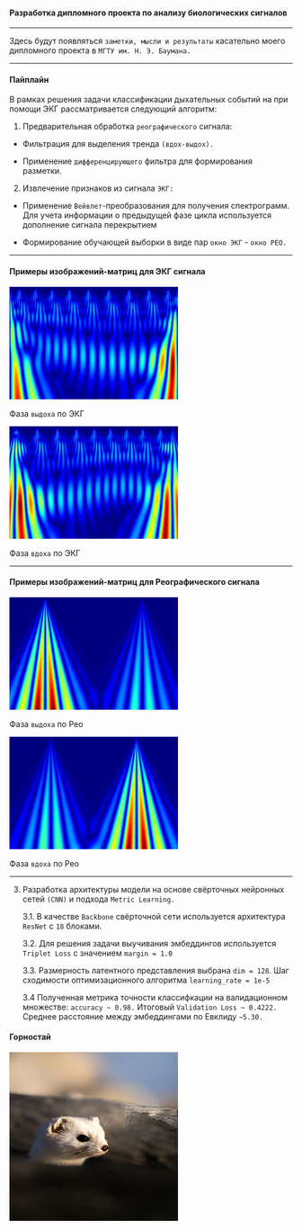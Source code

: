 #### Разработка дипломного проекта по анализу биологических сигналов

------

Здесь будут появляться ```заметки, мысли и результаты``` касательно моего дипломного проекта в ```МГТУ им. Н. Э. Баумана.```

------

#### Пайплайн

В рамках решения задачи классификации дыхательных событий на при помощи ЭКГ рассматривается следующий алгоритм:

1. Предварительная обработка ```реографического``` сигнала:

* Фильтрация для выделения тренда ```(вдох-выдох).```

* Применение ```дифференцирующего``` фильтра для формирования разметки.

2. Извлечение признаков из сигнала ```ЭКГ:```

* Применение ```Вейвлет```-преобразования для получения спектрограмм. Для учета информации о предыдущей фазе цикла используется дополнение сигнала перекрытием 

* Формирование обучающей выборки в виде пар ```окно ЭКГ``` - ```окно РЕО.```

---------

#### Примеры изображений-матриц для ЭКГ сигнала

<img src="pictures/wavelet_spectrograms_examples/ecg_window_14_0_0.jpeg" alt="Exhale_ecg" width="300" height="200" />

Фаза ```выдоха``` по ЭКГ

<img src="pictures/wavelet_spectrograms_examples/ecg_window_15_0_1.jpeg" alt="Inhale_ecg" width="300" height="200" />

Фаза ```вдоха``` по ЭКГ

---------

#### Примеры изображений-матриц для Реографического сигнала

<img src="pictures/wavelet_spectrograms_examples/reo_window_14_0_0.jpeg" alt="Exhale_ecg" width="300" height="200" />

Фаза ```выдоха``` по Рео

<img src="pictures/wavelet_spectrograms_examples/reo_window_15_0_1.jpeg" alt="Inhale_ecg" width="300" height="200" />

Фаза ```вдоха``` по Рео

---------

3. Разработка архитектуры модели на основе свёрточных нейронных сетей ```(CNN)``` и подхода ```Metric Learning.```

    3.1. В качестве ```Backbone``` свёрточной сети используется архитектура ```ResNet``` с ```18``` блоками.

    3.2. Для решения задачи выучивания эмбеддингов используется ```Triplet Loss``` с значением ```margin = 1.0```

    3.3. Размерность латентного представления выбрана ```dim = 128```. Шаг сходимости оптимизационного алгоритма ```learning_rate = 1e-5```

    3.4 Полученная метрика точности классифкации на валидационном множестве: ```accuracy ~ 0.98.``` Итоговый ```Validation Loss ~ 0.4222.``` Среднее расстояние между эмбеддингами по Евклиду ```~5.30.```

#### Горностай

<img src="pictures/ermine/ermine.jpeg" alt="Ermine" width="300" height="300" />